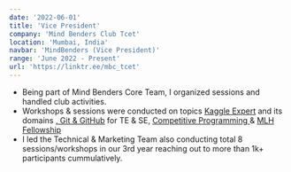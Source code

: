 ```yaml
---
date: '2022-06-01'
title: 'Vice President'
company: 'Mind Benders Club Tcet'
location: 'Mumbai, India'
navbar: 'MindBenders (Vice President)'
range: 'June 2022 - Present'
url: 'https://linktr.ee/mbc_tcet'
---
```


- Being part of Mind Benders Core Team, I organized sessions and handled club activities.
- Workshops & sessions were conducted on topics [Kaggle Expert](https://www.linkedin.com/posts/mind-benders-tcet_kaggle-kaggleexpert-webinar-activity-6987086083888951297-QUmp?utm_source=share&utm_medium=member_desktop) and its domains [, Git & GitHub](https://www.linkedin.com/posts/mind-benders-tcet_opensource-github-git-activity-6972166372013297664-cNwD?utm_source=share&utm_medium=member_desktop) for TE & SE, [Competitive Programming ](https://www.linkedin.com/posts/mind-benders-tcet_management-students-competitiveprogramming-activity-6959152684469768192-I-I0?utm_source=share&utm_medium=member_desktop) & [MLH Fellowship](https://www.linkedin.com/posts/mind-benders-tcet_management-students-competitiveprogramming-activity-6959152684469768192-I-I0?utm_source=share&utm_medium=member_desktop)
- I led the Technical & Marketing Team also conducting total 8 sessions/workshops in our 3rd year reaching out to more than 1k+ participants cummulatively.
